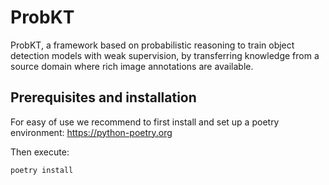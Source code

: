# ProbKT

ProbKT, a framework based on probabilistic reasoning to train object detection models with weak supervision, by transferring knowledge from a source domain where rich image annotations are available.

## Prerequisites and installation

For easy of use we recommend to first install and set up a poetry environment: https://python-poetry.org

Then execute:

``
poetry install
``

